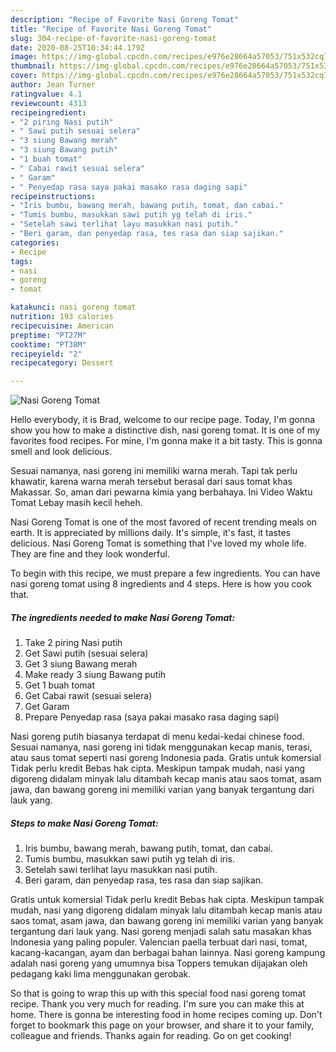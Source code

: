 ```yaml
---
description: "Recipe of Favorite Nasi Goreng Tomat"
title: "Recipe of Favorite Nasi Goreng Tomat"
slug: 304-recipe-of-favorite-nasi-goreng-tomat
date: 2020-08-25T10:34:44.179Z
image: https://img-global.cpcdn.com/recipes/e976e28664a57053/751x532cq70/nasi-goreng-tomat-foto-resep-utama.jpg
thumbnail: https://img-global.cpcdn.com/recipes/e976e28664a57053/751x532cq70/nasi-goreng-tomat-foto-resep-utama.jpg
cover: https://img-global.cpcdn.com/recipes/e976e28664a57053/751x532cq70/nasi-goreng-tomat-foto-resep-utama.jpg
author: Jean Turner
ratingvalue: 4.1
reviewcount: 4313
recipeingredient:
- "2 piring Nasi putih"
- " Sawi putih sesuai selera"
- "3 siung Bawang merah"
- "3 siung Bawang putih"
- "1 buah tomat"
- " Cabai rawit sesuai selera"
- " Garam"
- " Penyedap rasa saya pakai masako rasa daging sapi"
recipeinstructions:
- "Iris bumbu, bawang merah, bawang putih, tomat, dan cabai."
- "Tumis bumbu, masukkan sawi putih yg telah di iris."
- "Setelah sawi terlihat layu masukkan nasi putih."
- "Beri garam, dan penyedap rasa, tes rasa dan siap sajikan."
categories:
- Recipe
tags:
- nasi
- goreng
- tomat

katakunci: nasi goreng tomat 
nutrition: 193 calories
recipecuisine: American
preptime: "PT27M"
cooktime: "PT38M"
recipeyield: "2"
recipecategory: Dessert

---
```



![Nasi Goreng Tomat](https://img-global.cpcdn.com/recipes/e976e28664a57053/751x532cq70/nasi-goreng-tomat-foto-resep-utama.jpg)

Hello everybody, it is Brad, welcome to our recipe page. Today, I'm gonna show you how to make a distinctive dish, nasi goreng tomat. It is one of my favorites food recipes. For mine, I'm gonna make it a bit tasty. This is gonna smell and look delicious.

Sesuai namanya, nasi goreng ini memiliki warna merah. Tapi tak perlu khawatir, karena warna merah tersebut berasal dari saus tomat khas Makassar. So, aman dari pewarna kimia yang berbahaya. Ini Video Waktu Tomat Lebay masih kecil heheh.

Nasi Goreng Tomat is one of the most favored of recent trending meals on earth. It is appreciated by millions daily. It's simple, it's fast, it tastes delicious. Nasi Goreng Tomat is something that I've loved my whole life. They are fine and they look wonderful.


To begin with this recipe, we must prepare a few ingredients. You can have nasi goreng tomat using 8 ingredients and 4 steps. Here is how you cook that.

<!--inarticleads1-->

##### The ingredients needed to make Nasi Goreng Tomat:

1. Take 2 piring Nasi putih
1. Get  Sawi putih (sesuai selera)
1. Get 3 siung Bawang merah
1. Make ready 3 siung Bawang putih
1. Get 1 buah tomat
1. Get  Cabai rawit (sesuai selera)
1. Get  Garam
1. Prepare  Penyedap rasa (saya pakai masako rasa daging sapi)


Nasi goreng putih biasanya terdapat di menu kedai-kedai chinese food. Sesuai namanya, nasi goreng ini tidak menggunakan kecap manis, terasi, atau saus tomat seperti nasi goreng Indonesia pada. Gratis untuk komersial Tidak perlu kredit Bebas hak cipta. Meskipun tampak mudah, nasi yang digoreng didalam minyak lalu ditambah kecap manis atau saos tomat, asam jawa, dan bawang goreng ini memiliki varian yang banyak tergantung dari lauk yang. 

<!--inarticleads2-->

##### Steps to make Nasi Goreng Tomat:

1. Iris bumbu, bawang merah, bawang putih, tomat, dan cabai.
1. Tumis bumbu, masukkan sawi putih yg telah di iris.
1. Setelah sawi terlihat layu masukkan nasi putih.
1. Beri garam, dan penyedap rasa, tes rasa dan siap sajikan.


Gratis untuk komersial Tidak perlu kredit Bebas hak cipta. Meskipun tampak mudah, nasi yang digoreng didalam minyak lalu ditambah kecap manis atau saos tomat, asam jawa, dan bawang goreng ini memiliki varian yang banyak tergantung dari lauk yang. Nasi goreng menjadi salah satu masakan khas Indonesia yang paling populer. Valencian paella terbuat dari nasi, tomat, kacang-kacangan, ayam dan berbagai bahan lainnya. Nasi goreng kampung adalah nasi goreng yang umumnya bisa Toppers temukan dijajakan oleh pedagang kaki lima menggunakan gerobak. 

So that is going to wrap this up with this special food nasi goreng tomat recipe. Thank you very much for reading. I'm sure you can make this at home. There is gonna be interesting food in home recipes coming up. Don't forget to bookmark this page on your browser, and share it to your family, colleague and friends. Thanks again for reading. Go on get cooking!
